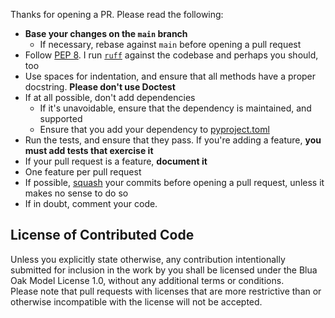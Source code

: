 Thanks for opening a PR. Please read the following:

- **Base your changes on the `main` branch**
    - If necessary, rebase against `main` before opening a pull request
- Follow [PEP 8](http://www.python.org/dev/peps/pep-0008/). I run [`ruff`](https://docs.astral.sh/ruff/) against the codebase and perhaps you should, too
- Use spaces for indentation, and ensure that all methods have a proper docstring. **Please don't use Doctest**
- If at all possible, don't add dependencies
    - If it's unavoidable, ensure that the dependency is maintained, and supported
    - Ensure that you add your dependency to [pyproject.toml](pyproject.toml)
- Run the tests, and ensure that they pass. If you're adding a feature, **you must add tests that exercise it**
- If your pull request is a feature, **document it**
- One feature per pull request
- If possible, [squash](http://git-scm.com/book/en/Git-Tools-Rewriting-History#Squashing-Commits) your commits before opening a pull request, unless it makes no sense to do so
- If in doubt, comment your code.

## License of Contributed Code
Unless you explicitly state otherwise, any contribution intentionally submitted for inclusion in the work by you shall be licensed under the Blua Oak Model License 1.0, without any additional terms or conditions.  
Please note that pull requests with licenses that are more restrictive than or otherwise incompatible with the license will not be accepted.